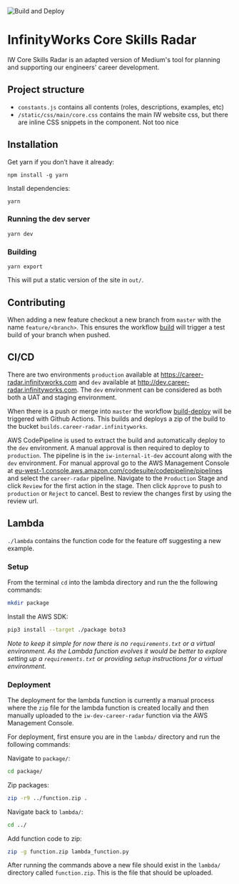 ![Build and Deploy](https://github.com/infinityworks/snowflake/workflows/Build%20and%20Deploy/badge.svg)

# InfinityWorks Core Skills Radar

IW Core Skills Radar is an adapted version of Medium's tool for planning and supporting our engineers' career development.

## Project structure
* `constants.js` contains all contents (roles, descriptions, examples, etc)
* `/static/css/main/core.css` contains the main IW website css, but there are inline CSS snippets in the component. Not too nice

## Installation

Get yarn if you don’t have it already:

`npm install -g yarn`

Install dependencies:

`yarn`

### Running the dev server

`yarn dev`

### Building

`yarn export`

This will put a static version of the site in `out/`.

## Contributing
When adding a new feature checkout a new branch from `master` with the name `feature/<branch>`. This ensures the workflow [build](.github/workflows/build.yml) will trigger a test build of your branch when pushed.

## CI/CD
There are two environments `production` available at https://career-radar.infinityworks.com and `dev` available at http://dev.career-radar.infinityworks.com. The `dev` environment can be considered as both both a UAT and staging environment.

When there is a push or merge into `master` the workflow [build-deploy](.github/workflows/build-deploy.yml) will be triggered with Github Actions. This builds and deploys a zip of the build to the bucket `builds.career-radar.infinityworks`.

AWS CodePipeline is used to extract the build and automatically deploy to the `dev` environment. A manual approval is then required to deploy to `production`. The pipeline is in the `iw-internal-it-dev` account along with the `dev` environment. For manual approval go to the AWS Management Console at [eu-west-1.console.aws.amazon.com/codesuite/codepipeline/pipelines](https://eu-west-1.console.aws.amazon.com/codesuite/codepipeline/pipelines) and select the `career-radar` pipeline. Navigate to the `Production` Stage and click `Review` for the first action in the stage. Then click `Approve` to push to `production` or `Reject` to cancel. Best to review the changes first by using the review url.

## Lambda
`./lambda` contains the function code for the feature off suggesting a new example.

### Setup
From the terminal `cd` into the lambda directory and run the the following commands:

```bash
mkdir package
```
Install the AWS SDK:

```bash
pip3 install --target ./package boto3
```
*Note to keep it simple for now there is no `requirements.txt` or a virtual environment. As the Lambda function evolves it would be better to explore setting up a `requirements.txt` or providing setup instructions for a virtual environment*.

### Deployment
The deployment for the lambda function is currently a manual process where the `zip` file for the lambda function is created locally and then manually uploaded to the `iw-dev-career-radar` function via the AWS Management Console.

For deployment, first ensure you are in the `lambda/` directory and run the following commands:

Navigate to `package/`:
```bash
cd package/
```
Zip packages:

```bash
zip -r9 ../function.zip .
```
Navigate back to `lambda/`:
```bash
cd ../
```
Add function code to zip:
```bash
zip -g function.zip lambda_function.py
```

After running the commands above a new file should exist in the `lambda/` directory called `function.zip`. This is the file that should be uploaded.
